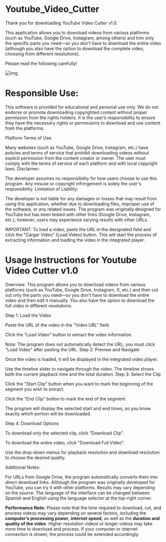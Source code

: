 # Youtube_Video_Cutter
Thank you for downloading YouTube Video Cutter v1.0.

This application allows you to download videos from various platforms (such as YouTube, Google Drive, Instagram, among others) and trim only the specific parts you need—so you don’t have to download the entire video (although you also have the option to download the complete video, choosing from different resolutions).

Please read the following carefully!


![img](https://github.com/user-attachments/assets/46c75ff6-9ae2-4a4d-a238-650f93feadc3)


# Responsible Use:

This software is provided for educational and personal use only. We do not endorse or promote downloading copyrighted content without proper permission from the rights holders.
It is the user’s responsibility to ensure they have the necessary rights or permissions to download and use content from the platforms.

Platform Terms of Use:

Many websites (such as YouTube, Google Drive, Instagram, etc.) have policies and terms of service that prohibit downloading videos without explicit permission from the content creator or owner.
The user must comply with the terms of service of each platform and with local copyright laws.
Disclaimer:

The developer assumes no responsibility for how users choose to use this program.
Any misuse or copyright infringement is solely the user's responsibility.
Limitation of Liability:

The developer is not liable for any damages or losses that may result from using this application, whether due to downloading files, improper use of the software, or any related issues.
The program was originally designed for YouTube but has been tested with other links (Google Drive, Instagram, etc.); however, users may experience varying results with other URLs.


IMPORTANT:
To load a video, paste the URL in the designated field and click the "Cargar Video" (Load Video) button. This will start the process of extracting information and loading the video in the integrated player.

# Usage Instructions for Youtube Video Cutter v1.0

Overview:
This program allows you to download videos from various platforms (such as YouTube, Google Drive, Instagram, X, etc.) and then cut out only the parts you need—so you don't have to download the entire video and then edit it manually. You also have the option to download the full video in different resolutions.

Step 1: Load the Video

Paste the URL of the video in the "Video URL" field.

Click the "Load Video" button to extract the video information.

Note: The program does not automatically detect the URL; you must click "Load Video" after pasting the URL.
Step 2: Preview and Navigate

Once the video is loaded, it will be displayed in the integrated video player.

Use the timeline slider to navigate through the video. The timeline shows both the current playback time and the total duration.
Step 3: Select the Clip

Click the "Start Clip" button when you want to mark the beginning of the segment you wish to extract.

Click the "End Clip" button to mark the end of the segment.

The program will display the selected start and end times, so you know exactly which portion will be downloaded.

Step 4: Download Options

To download only the selected clip, click "Download Clip".

To download the entire video, click "Download Full Video".

Use the drop-down menus for playback resolution and download resolution to choose the desired quality.

Additional Notes:

For URLs from Google Drive, the program automatically converts them into direct download links.
Although the program was originally developed for YouTube, you can try it with other platforms. Results may vary depending on the source.
The language of the interface can be changed between Spanish and English using the language selector at the top-right corner.

**Performance Note:** Please note that the time required to download, cut, and process videos may vary depending on several factors, including the
**computer’s processing power**, **internet speed**, as well as the **duration and quality of the video**. 
Higher resolution videos or longer videos may take more time to download and process. If your computer or internet connection is slower, the process could be extended accordingly.
